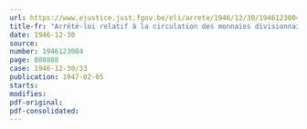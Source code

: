 ```yaml
---
url: https://www.ejustice.just.fgov.be/eli/arrete/1946/12/30/1946123004/justel
title-fr: "Arrêté-loi relatif à la circulation des monnaies divisionnaires"
date: 1946-12-30
source:
number: 1946123004
page: 888888
case: 1946-12-30/33
publication: 1947-02-05
starts:
modifies:
pdf-original:
pdf-consolidated:
---
```


